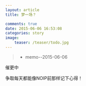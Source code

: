 ```yaml
---
layout: article
title: 梦一场？

comments: true
date: 2015-06-06 16:53:08
categories: story
image:
    teaser: /teaser/todo.jpg
---
```


>* memo--2015-06-06

催更中

争取每天都能像NOIP前那样记下心得！

